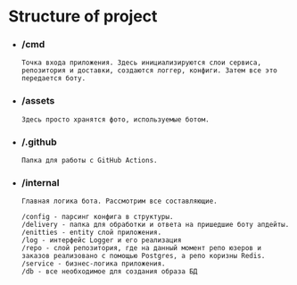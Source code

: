 # **Structure of project**

* ### /cmd
      Точка входа приложения. Здесь инициализируются слои сервиса, репозитория и доставки, создаются логгер, конфиги. Затем все это передается боту.  
* ### /assets
      Здесь просто хранятся фото, используемые ботом.
* ### /.github 
      Папка для работы с GitHub Actions.
* ### /internal
      Главная логика бота. Рассмотрим все составляющие.
      
      /config - парсинг конфига в структуры.
      /delivery - папка для обработки и ответа на пришедшие боту апдейты. 
      /enitties - entity слой приложения. 
      /log - интерфейс Logger и его реализация  
      /repo - слой репозитория, где на данный момент репо юзеров и заказов реализовано с помощью Postgres, а репо коризны Redis. 
      /service - бизнес-логика приложения.
      /db - все необходимое для создания образа БД